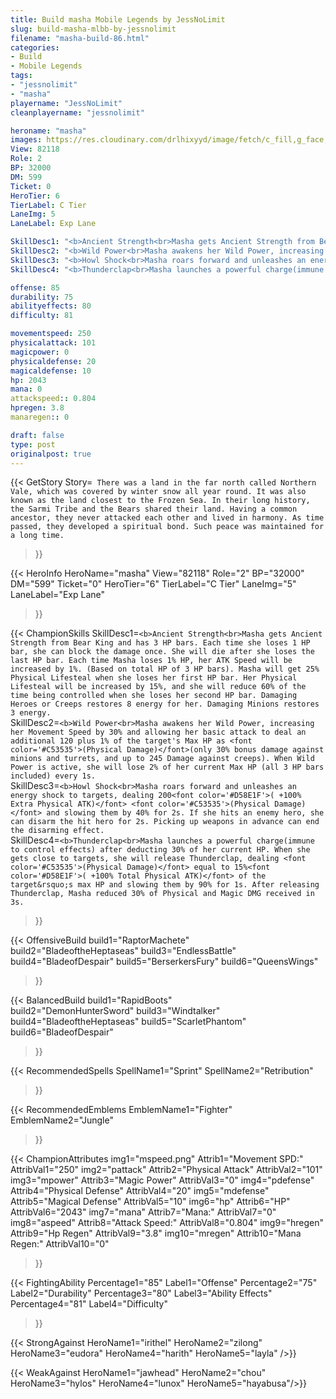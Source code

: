 ```yaml
---
title: Build masha Mobile Legends by JessNoLimit
slug: build-masha-mlbb-by-jessnolimit
filename: "masha-build-86.html"
categories: 
- Build 
- Mobile Legends
tags: 
- "jessnolimit"
- "masha"
playername: "JessNoLimit"
cleanplayername: "jessnolimit"

heroname: "masha"
images: https://res.cloudinary.com/drlhixyyd/image/fetch/c_fill,g_face,f_auto/https://cdn2-build.mobagenie.my.id/p/images/banner/full/masha.jpg
View: 82118 
Role: 2 
BP: 32000
DM: 599 
Ticket: 0 
HeroTier: 6 
TierLabel: C Tier 
LaneImg: 5
LaneLabel: Exp Lane 

SkillDesc1: "<b>Ancient Strength<br>Masha gets Ancient Strength from Bear King and has 3 HP bars. Each time she loses 1 HP bar, she can block the damage once. She will die after she loses the last HP bar. Each time Masha loses 1% HP, her ATK Speed will be increased by 1%. (Based on total HP of 3 HP bars). Masha will get 25% Physical Lifesteal when she loses her first HP bar. Her Physical Lifesteal will be increased by 15%, and she will reduce 60% of the time being controlled when she loses her second HP bar. Damaging Heroes or Creeps restores 8 energy for her. Damaging Minions restores 3 energy."   
SkillDesc2: "<b>Wild Power<br>Masha awakens her Wild Power, increasing her Movement Speed by 30% and allowing her basic attack to deal an additional 120 plus 1% of the target's Max HP as <font color='#C53535'>(Physical Damage)</font>(only 30% bonus damage against minions and turrets, and up to 245 Damage against creeps). When Wild Power is active, she will lose 2% of her current Max HP (all 3 HP bars included) every 1s."   
SkillDesc3: "<b>Howl Shock<br>Masha roars forward and unleashes an energy shock to targets, dealing 200<font color='#D58E1F'>( +100% Extra Physical ATK)</font> <font color='#C53535'>(Physical Damage)</font> and slowing them by 40% for 2s. If she hits an enemy hero, she can disarm the hit hero for 2s. Picking up weapons in advance can end the disarming effect."   
SkillDesc4: "<b>Thunderclap<br>Masha launches a powerful charge(immune to control effects) after deducting 30% of her current HP. When she gets close to targets, she will release Thunderclap, dealing <font color='#C53535'>(Physical Damage)</font> equal to 15%<font color='#D58E1F'>( +100% Total Physical ATK)</font> of the target&rsquo;s max HP and slowing them by 90% for 1s. After releasing Thunderclap, Masha reduced 30% of Physical and Magic DMG received in 3s."  

offense: 85 
durability: 75 
abilityeffects: 80 
difficulty: 81 

movementspeed: 250
physicalattack: 101
magicpower: 0
physicaldefense: 20
magicaldefense: 10
hp: 2043
mana: 0
attackspeed:: 0.804
hpregen: 3.8
manaregen:: 0

draft: false
type: post
originalpost: true
---
```



{{< GetStory 
Story=` There was a land in the far north called Northern Vale, which was covered by winter snow all year round. It was also known as the land closest to the Frozen Sea. In their long history, the Sarmi Tribe and the Bears shared their land. Having a common ancestor, they never attacked each other and lived in harmony. As time passed, they developed a spiritual bond. Such peace was maintained for a long time.` 
>}}

{{< HeroInfo 
HeroName="masha" 
View="82118" 
Role="2" 
BP="32000" 
DM="599" 
Ticket="0" 
HeroTier="6" 
TierLabel="C Tier" 
LaneImg="5" 
LaneLabel="Exp Lane" 
>}}
 
{{< ChampionSkills 
SkillDesc1=`<b>Ancient Strength<br>Masha gets Ancient Strength from Bear King and has 3 HP bars. Each time she loses 1 HP bar, she can block the damage once. She will die after she loses the last HP bar. Each time Masha loses 1% HP, her ATK Speed will be increased by 1%. (Based on total HP of 3 HP bars). Masha will get 25% Physical Lifesteal when she loses her first HP bar. Her Physical Lifesteal will be increased by 15%, and she will reduce 60% of the time being controlled when she loses her second HP bar. Damaging Heroes or Creeps restores 8 energy for her. Damaging Minions restores 3 energy.`   
SkillDesc2=`<b>Wild Power<br>Masha awakens her Wild Power, increasing her Movement Speed by 30% and allowing her basic attack to deal an additional 120 plus 1% of the target's Max HP as <font color='#C53535'>(Physical Damage)</font>(only 30% bonus damage against minions and turrets, and up to 245 Damage against creeps). When Wild Power is active, she will lose 2% of her current Max HP (all 3 HP bars included) every 1s.`   
SkillDesc3=`<b>Howl Shock<br>Masha roars forward and unleashes an energy shock to targets, dealing 200<font color='#D58E1F'>( +100% Extra Physical ATK)</font> <font color='#C53535'>(Physical Damage)</font> and slowing them by 40% for 2s. If she hits an enemy hero, she can disarm the hit hero for 2s. Picking up weapons in advance can end the disarming effect.`   
SkillDesc4=`<b>Thunderclap<br>Masha launches a powerful charge(immune to control effects) after deducting 30% of her current HP. When she gets close to targets, she will release Thunderclap, dealing <font color='#C53535'>(Physical Damage)</font> equal to 15%<font color='#D58E1F'>( +100% Total Physical ATK)</font> of the target&rsquo;s max HP and slowing them by 90% for 1s. After releasing Thunderclap, Masha reduced 30% of Physical and Magic DMG received in 3s.`   
>}}

{{< OffensiveBuild 
build1="RaptorMachete"  
build2="BladeoftheHeptaseas" 
build3="EndlessBattle" 
build4="BladeofDespair" 
build5="BerserkersFury" 
build6="QueensWings" 
>}} 

{{< BalancedBuild 
build1="RapidBoots"  
build2="DemonHunterSword" 
build3="Windtalker" 
build4="BladeoftheHeptaseas" 
build5="ScarletPhantom" 
build6="BladeofDespair" 
>}}


{{< RecommendedSpells 
SpellName1="Sprint" 
SpellName2="Retribution" 
>}}  

{{< RecommendedEmblems 
EmblemName1="Fighter" 
EmblemName2="Jungle" 
>}}   


{{< ChampionAttributes
img1="mspeed.png" Attrib1="Movement SPD:" AttribVal1="250"
img2="pattack" Attrib2="Physical Attack" AttribVal2="101"
img3="mpower" Attrib3="Magic Power" AttribVal3="0"
img4="pdefense" Attrib4="Physical Defense" AttribVal4="20"
img5="mdefense" Attrib5="Magical Defense" AttribVal5="10"
img6="hp" Attrib6="HP" AttribVal6="2043"
img7="mana" Attrib7="Mana:" AttribVal7="0"
img8="aspeed" Attrib8="Attack Speed:" AttribVal8="0.804"
img9="hregen" Attrib9="Hp Regen" AttribVal9="3.8"
img10="mregen" Attrib10="Mana Regen:" AttribVal10="0"
>}}


{{< FightingAbility
Percentage1="85" Label1="Offense"
Percentage2="75" Label2="Durability"
Percentage3="80" Label3="Ability Effects"
Percentage4="81" Label4="Difficulty"
 >}}

{{< StrongAgainst 
HeroName1="irithel"
HeroName2="zilong"
HeroName3="eudora"
HeroName4="harith"
HeroName5="layla"
/>}}

{{< WeakAgainst
HeroName1="jawhead"
HeroName2="chou"
HeroName3="hylos"
HeroName4="lunox"
HeroName5="hayabusa"/>}}
